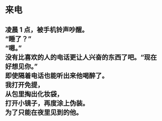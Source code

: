# 来电

凌晨 1 点，被手机铃声吵醒。
\
“睡了？”
\
“嗯。”
\
没有比喜欢的人的电话更让人兴奋的东西了吧。“现在好想见你。”
\
即使隔着电话也能听出来他喝醉了。
\
我打开免提，
\
从包里掏出化妆袋，
\
打开小镜子，再度涂上伪装。
\
为了只能在夜里见到的他。
<br>
<br>
<br>
<br>
<br>
<br>
<br>
<br>
<br>
<br>
<br>
<br>
---
